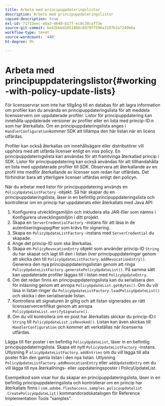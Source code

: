 ```yaml
---
title: Arbeta med principuppdateringslistor
description: Arbeta med principuppdateringslistor
copied-description: true
exl-id: 71715eec-e6a3-4640-b17f-ec0c38caf73e
source-git-commit: be43bbbd1051886c8979ff590a3197b2a7249b6a
workflow-type: tm+mt
source-wordcount: '440'
ht-degree: 0%

---
```


# Arbeta med principuppdateringslistor{#working-with-policy-update-lists}

För licensservrar som inte har tillgång till en databas för att lagra information om profiler kan du använda en principuppdateringslista för att meddela licensservern om uppdaterade profiler. Listor för principuppdatering kan innehålla uppdaterade versioner av profiler eller en lista med princip-ID:n som har återkallats. Om en principuppdateringslista anges i `HandlerConfiguration`kommer SDK att tillämpa den här listan när en licens utfärdas.

Profiler kan också återkallas om innehållsägare eller distributörer vill upphöra med att utfärda licenser enligt en viss policy. En principuppdateringslista kan användas för att framtvinga återkallad princip i SDK. Listor för principuppdatering kan också användas för att tillhandahålla en lista med uppdaterade profiler till SDK. Observera att återkallande av en profil inte medför återkallande av licenser som redan har utfärdats. Det förhindrar bara att ytterligare licenser utfärdas enligt den policyn.

När du arbetar med listor för principuppdatering används en `PolicyUpdateListFactory` -objekt. Så här skapar du en principuppdateringslista, läser in en befintlig principuppdateringslista och kontrollerar om en princip har uppdaterats eller återkallats med Java API:

1. Konfigurera utvecklingsmiljön och inkludera alla JAR-filer som nämns i Konfigurera utvecklingsmiljön i ditt projekt.
1. Skapa en `ServerCredentialFactory` -instans för att läsa in de autentiseringsuppgifter som krävs för signering.
1. Skapa en `PolicyUpdateListFactory` -instans med `ServerCredential` du skapade.
1. Ange det princip-ID som ska återkallas.
1. Skapa en `PolicyRevocationEntry` objekt som använder princip-ID `String` du har skapat och lagt till den i listan över principuppdateringar genom att skicka den till `PolicyUpdateListFactory.addRevocationEntry()`. Generera den nya principuppdateringslistan genom att ringa `PolicyUpdateListFactory.generatePolicyUpdateList()`. På samma sätt kan uppdaterade profiler läggas till i listan med `PolicyUpdateEntry`.
1. Om det redan finns en principuppdateringslista kan du serialisera den för inläsning genom att anropa `PolicyUpdateList.getBytes()`. Om du vill läsa in listan ringer du `PolicyUpdateListFactory.loadPolicyUpdateList()` och skicka i den serialiserade listan.
1. Kontrollera att signaturen är giltig och att listan signerades av rätt licensservercertifikat genom att anropa `PolicyUpdateList.verifySignature()`.
1. Om du vill kontrollera om en post har återkallats skickar du princip-ID:t `String` till `PolicyUpdateList.isRevoked()`. Listan kan även skickas till `HandlerConfiguration` och kommer att verkställas när licenserna utfärdas.

Lägga till fler poster i en befintlig `PolicyUpdateList`, läser in en befintlig principuppdateringslista. Skapa ett nytt `PolicyUpdateListFactory` -instans. Utlysning P `olicyUpdateListFactory.addEntries` om du vill lägga till alla poster från den gamla listan i den nya listan. Utlysning `PolicyUpdateListFactory.addRevocationEntry` eller `addUpdatedEntry` om du vill lägga till nya återkallnings- eller uppdateringsposter i PolicyUpdateList.

Exempelkod som visar hur du skapar en principuppdateringslista, läser in en befintlig principuppdateringslista och kontrollerar om en princip har återkallats finns i `com.adobe.flashaccess.samples.policyupdatelist` `.CreatePolicyUpdateList` i kommandoradskatalogen för Reference Implementation Tools &quot;samples&quot;.

